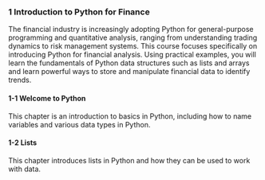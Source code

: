 ### 1 Introduction to Python for Finance
The financial industry is increasingly adopting Python for general-purpose programming and quantitative analysis, ranging from understanding trading dynamics to risk management systems. This course focuses specifically on introducing Python for financial analysis. Using practical examples, you will learn the fundamentals of Python data structures such as lists and arrays and learn powerful ways to store and manipulate financial data to identify trends.



#### 1-1 Welcome to Python
This chapter is an introduction to basics in Python, including how to name variables and various data types in Python.

#### 1-2 Lists
This chapter introduces lists in Python and how they can be used to work with data.
